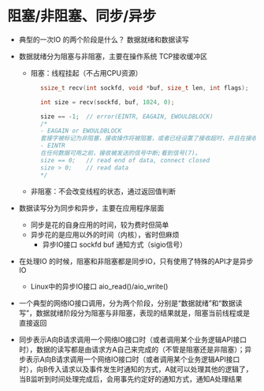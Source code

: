 # 阻塞/非阻塞、同步/异步
- 典型的一次IO 的两个阶段是什么？ 数据就绪和数据读写
- 数据就绪分为阻塞与非阻塞，主要在操作系统 TCP接收缓冲区
  - 阻塞：线程挂起（不占用CPU资源）
  ```c
        ssize_t recv(int sockfd, void *buf, size_t len, int flags);

        int size = recv(sockfd, buf, 1024, 0);

        size == -1;  // error(EINTR, EAGAIN, EWOULDBLOCK)
        /*
        - EAGAIN or EWOULDBLOCK
        套接字被标记为非阻塞，接收操作将被阻塞，或者已经设置了接收超时，并且在接收数据之前超时。POSIX.1允许在这种情况下返回任何一个错误，并且不要求这些常量具有相同的值，因此可移植应用程序应该检查这两种可能性。
        - EINTR 
        在任何数据可用之前，接收被发送的信号中断;看到信号(7)。
        size == 0;   // read end of data, connect closed
        size > 0;    // read data
        */
  ```
  - 非阻塞：不会改变线程的状态，通过返回值判断
- 数据读写分为同步和异步，主要在应用程序层面
  - 同步是花的自身应用的时间，较为费时但简单
  - 异步花的是应用以外的时间（内核），省时但麻烦
    - 异步IO接口 sockfd buf 通知方式（sigio信号）
- 在处理IO 的时候，阻塞和非阻塞都是同步IO，只有使用了特殊的API才是异步IO
  - Linux中的异步IO接口 aio_read()/aio_write()

- 一个典型的网络IO接口调用，分为两个阶段，分别是“数据就绪”和“数据读写”，数据就绪阶段分为阻塞与非阻塞，表现的结果就是，阻塞当前线程或是直接返回

- 同步表示A向B请求调用一个网络IO接口时（或者调用某个业务逻辑API接口时），数据的读写都是由请求方A自己来完成的（不管是阻塞还是非阻塞）；异步表示A向B请求调用一个网络IO接口时（或者调用某个业务逻辑API接口时），向B传入请求以及事件发生时通知的方式，A就可以处理其他的逻辑了，当B监听到时间处理完成后，会用事先约定好的通知方式，通知A处理结果

